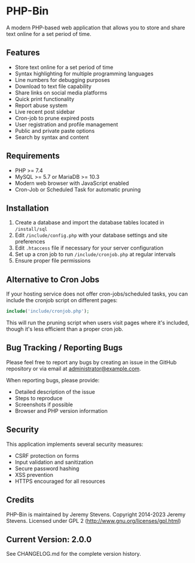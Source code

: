 
# PHP-Bin

A modern PHP-based web application that allows you to store and share text online for a set period of time.

## Features

- Store text online for a set period of time
- Syntax highlighting for multiple programming languages
- Line numbers for debugging purposes
- Download to text file capability
- Share links on social media platforms
- Quick print functionality
- Report abuse system
- Live recent post sidebar
- Cron-job to prune expired posts
- User registration and profile management
- Public and private paste options
- Search by syntax and content

## Requirements

- PHP >= 7.4
- MySQL >= 5.7 or MariaDB >= 10.3
- Modern web browser with JavaScript enabled
- Cron-Job or Scheduled Task for automatic pruning

## Installation

1. Create a database and import the database tables located in `/install/sql`
2. Edit `/include/config.php` with your database settings and site preferences
3. Edit `.htaccess` file if necessary for your server configuration
4. Set up a cron job to run `/include/cronjob.php` at regular intervals
5. Ensure proper file permissions

## Alternative to Cron Jobs

If your hosting service does not offer cron-jobs/scheduled tasks, you can include the cronjob script on different pages:

```php
include('include/cronjob.php');
```

This will run the pruning script when users visit pages where it's included, though it's less efficient than a proper cron job.

## Bug Tracking / Reporting Bugs

Please feel free to report any bugs by creating an issue in the GitHub repository or via email at [administrator@example.com](mailto:administrator@example.com).

When reporting bugs, please provide:
- Detailed description of the issue
- Steps to reproduce
- Screenshots if possible
- Browser and PHP version information

## Security

This application implements several security measures:
- CSRF protection on forms
- Input validation and sanitization
- Secure password hashing
- XSS prevention
- HTTPS encouraged for all resources

## Credits

PHP-Bin is maintained by Jeremy Stevens.
Copyright 2014-2023 Jeremy Stevens.
Licensed under GPL 2 (http://www.gnu.org/licenses/gpl.html)

## Current Version: 2.0.0

See CHANGELOG.md for the complete version history.
